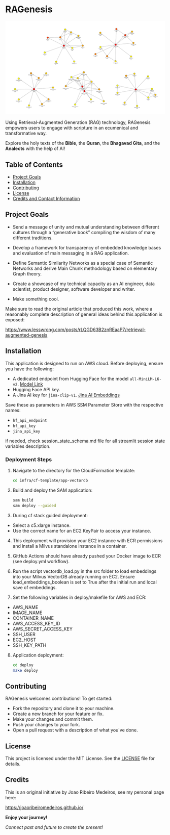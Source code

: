 # RAGenesis

![Alt text](RAGENESIS-mainverses.png)

Using Retrieval-Augmented Generation (RAG) technology, RAGenesis empowers users to engage with scripture in an ecumenical and transformative way. 

Explore the holy texts of the **Bible**, the **Quran**, the **Bhagavad Gita**, and the **Analects** with the help of AI!

## Table of Contents

- [Project Goals](#installation)
- [Installation](#installation)
- [Contributing](#contributing)
- [License](#license)
- [Credits and Contact Information](#contact-information)


## Project Goals

* Send a message of unity and mutual understanding between different cultures through a “generative book” compiling the wisdom of many different traditions.

* Develop a framework for transparency of embedded knowledge bases and evaluation of main messaging in a RAG application.

* Define Semantic Similarity Networks as a special case of Semantic Networks and derive Main Chunk methodology based on elementary Graph theory.

* Create a showcase of my technical capacity as an AI engineer, data scientist, product designer, software developer and writer.

* Make something cool.

Make sure to read the original article that produced this work, where a reasonably complete description of general ideas behind this application is exposed:

https://www.lesswrong.com/posts/rLQGD63B2znREaaP7/retrieval-augmented-genesis 

## Installation

This application is designed to run on AWS cloud. Before deploying, ensure you have the following:

- A dedicated endpoint from Hugging Face for the model `all-MiniLM-L6-v2`. [Model Link](https://huggingface.co/sentence-transformers/all-MiniLM-L6-v2)
- Hugging Face API key.
- A Jina AI key for `jina-clip-v1`. [Jina AI Embeddings](https://jina.ai/embeddings/)

Save these as parameters in AWS SSM Parameter Store with the respective names:

- `hf_api_endpoint`
- `hf_api_key`
- `jina_api_key`

if needed, check session_state_schema.md file for all streamlit session state variables description.

### Deployment Steps

1. Navigate to the directory for the CloudFormation template:

   ```bash
   cd infra/cf-template/app-vectordb
   ```


2. Build and deploy the SAM application:

    ```bash
    sam build
    sam deploy --guided
    ```

3. During cf stack guided deployment:

* Select a c5.xlarge instance.
* Use the correct name for an EC2 KeyPair to access your instance.

4. This deployment will provision your EC2 instance with ECR permissions and install a Milvus standalone instance in a container.

5. GitHub Actions should have already pushed your Docker image to ECR (see deploy.yml workflow).

6. Run the script vectordb_load.py in the src folder to load embeddings into your Milvus VectorDB already running on EC2. Ensure load_embeddings_boolean is set to True after the initial run and local save of embeddings.

7. Set the following variables in deploy/makefile for AWS and ECR:

* AWS_NAME
* IMAGE_NAME
* CONTAINER_NAME
* AWS_ACCESS_KEY_ID
* AWS_SECRET_ACCESS_KEY
* SSH_USER
* EC2_HOST
* SSH_KEY_PATH

8. Application deployment:

    ```bash
    cd deploy
    make deploy
    ```

## Contributing

RAGenesis welcomes contributions! To get started:

* Fork the repository and clone it to your machine.
* Create a new branch for your feature or fix.
* Make your changes and commit them.
* Push your changes to your fork.
* Open a pull request with a description of what you've done.

## License

This project is licensed under the MIT License. See the [LICENSE](LICENSE) file for details.

## Credits

This is an original initiative by Joao Ribeiro Medeiros, see my personal page here:

https://joaoribeiromedeiros.github.io/


**Enjoy your journey!**           

*Connect past and future to create the present!*



